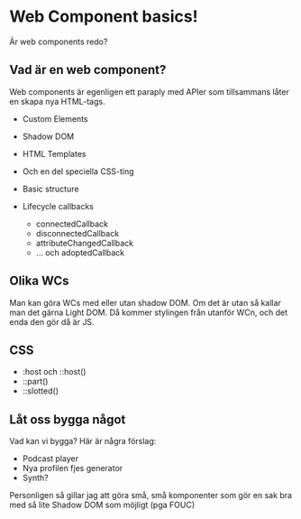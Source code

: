 # Web Component basics!

Är web components redo?


## Vad är en web component?
Web components är egenligen ett paraply med  APIer som tillsammans låter en skapa nya HTML-tags.

- Custom Elements
- Shadow DOM
- HTML Templates
- Och en del speciella CSS-ting

- Basic structure
- Lifecycle callbacks
  - connectedCallback
  - disconnectedCallback
  - attributeChangedCallback
  - ... och adoptedCallback

## Olika WCs
 Man kan göra WCs med eller utan shadow DOM. Om det är utan så kallar man det gärna Light DOM. Då kommer stylingen från utanför WCn, och det enda den gör då är JS. 

## CSS
 - :host och ::host()
 - ::part()
 - ::slotted()

## Låt oss bygga något
 Vad kan vi bygga? Här är några förslag:
 - Podcast player
 - Nya profilen fjes generator
 - Synth?

 Personligen så gillar jag att göra små, små komponenter som gör en sak bra med så lite Shadow DOM som möjligt (pga FOUC)

